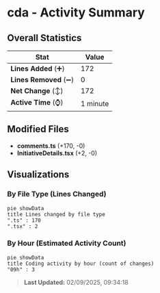# cda - Activity Summary 

## Overall Statistics

| Stat                   | Value                                                             |
| ---------------------- | ----------------------------------------------------------------- |
| **Lines Added** (➕)   | 172                                          |
| **Lines Removed** (➖) | 0                                        |
| **Net Change** (↕)    | 172                |
| **Active Time** (⌚)   | 1 minute |


## Modified Files
- **comments.ts** (+170, -0)
- **InitiativeDetails.tsx** (+2, -0)

## Visualizations

### By File Type (Lines Changed)

```mermaid
pie showData
title Lines changed by file type
".ts" : 170
".tsx" : 2
```

### By Hour (Estimated Activity Count)

```mermaid
pie showData
title Coding activity by hour (count of changes)
"09h" : 3
```


> **Last Updated:** 02/09/2025, 09:34:18